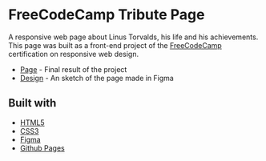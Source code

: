 # FreeCodeCamp Tribute Page

A responsive web page about Linus Torvalds, his life and his achievements. This page was built as a front-end project of the [FreeCodeCamp](https://www.freecodecamp.org/learn/responsive-web-design/responsive-web-design-projects/build-a-tribute-page) certification on responsive web design.

- [Page](https://norwyx.github.io/FCC-Tribute-Page/) - Final result of the project
- [Design](https://www.figma.com/file/v7bCsg1BHhcSGZ5QtPVCwa/Tribute-page?node-id=2%3A51) - An sketch of the page made in Figma

## Built with
- [HTML5](https://developer.mozilla.org/es/docs/HTML/HTML5)
- [CSS3](https://developer.mozilla.org/es/docs/Web/CSS/CSS3)
- [Figma](https://www.figma.com/)
- [Github Pages](https://pages.github.com/)
